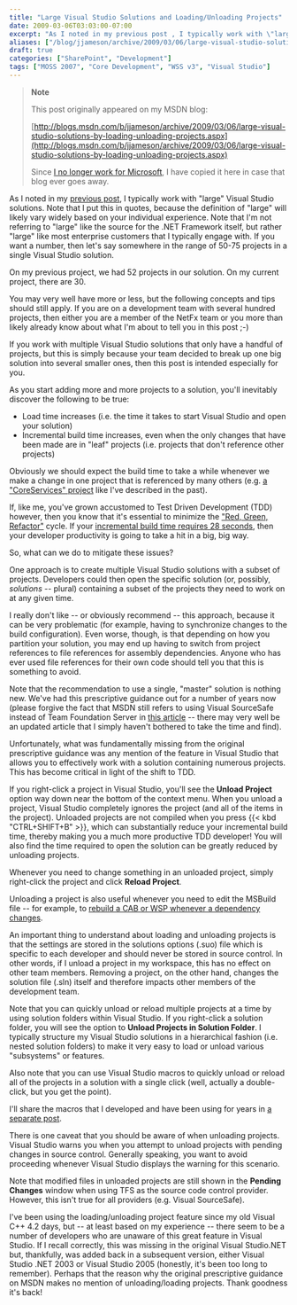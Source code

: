 ```yaml
---
title: "Large Visual Studio Solutions and Loading/Unloading Projects"
date: 2009-03-06T03:03:00-07:00
excerpt: "As I noted in my previous post , I typically work with \"large\" Visual Studio solutions. Note that I put this in quotes, because the definition of \"large\" will likely vary widely based on your individual experience. Note that I'm not referring to \"large..."
aliases: ["/blog/jjameson/archive/2009/03/06/large-visual-studio-solutions-by-loading-unloading-projects.aspx"]
draft: true
categories: ["SharePoint", "Development"]
tags: ["MOSS 2007", "Core Development", "WSS v3", "Visual Studio"]
---
```


> **Note**
>
> This post originally appeared on my MSDN blog:
>
> [http://blogs.msdn.com/b/jjameson/archive/2009/03/06/large-visual-studio-solutions-by-loading-unloading-projects.aspx](http://blogs.msdn.com/b/jjameson/archive/2009/03/06/large-visual-studio-solutions-by-loading-unloading-projects.aspx)
>
> Since
> [I no longer work for Microsoft](/blog/jjameson/2011/09/02/last-day-with-microsoft), I have copied it here in case that blog
> ever goes away.

As I noted in my [previous post](/blog/jjameson/2009/03/05/why-i-m-not-a-fan-of-wspbuilder), I typically work with "large" Visual Studio solutions. Note that  I put this in quotes, because the definition of "large" will likely vary widely  based on your individual experience. Note that I'm not referring to "large" like  the source for the .NET Framework itself, but rather "large" like most enterprise  customers that I typically engage with. If you want a number, then let's say somewhere  in the range of 50-75 projects in a single Visual Studio solution.

On my previous project, we had 52 projects in our solution. On my current project,  there are 30.

You may very well have more or less, but the following concepts and tips should  still apply. If you are on a development team with several hundred projects, then  either you are a member of the NetFx team or you more than likely already know about  what I'm about to tell you in this post ;-)

If you work with multiple Visual Studio solutions that only have a handful of  projects, but this is simply because your team decided to break up one big solution  into several smaller ones, then this post is intended especially for you.

As you start adding more and more projects to a solution, you'll inevitably discover  the following to be true:

- Load time increases (i.e. the time it takes to start Visual Studio and open
  your solution)
- Incremental build time increases, even when the only changes that have been
  made are in "leaf" projects (i.e. projects that don't reference other projects)

Obviously we should expect the build time to take a while whenever we make a  change in one project that is referenced by many others (e.g. [a "CoreServices" project](/blog/jjameson/2007/04/18/structure-visual-studio-solutions) like I've described in the past).

If, like me, you've grown accustomed to Test Driven Development (TDD) however,  then you know that it's essential to minimize the ["Red, Green,
Refactor"](http://msdn.microsoft.com/en-us/library/aa730844%28VS.80%29.aspx) cycle. If your [incremental build time requires 28 seconds](/blog/jjameson/2009/03/05/why-i-m-not-a-fan-of-wspbuilder), then your developer productivity  is going to take a hit in a big, big way.

So, what can we do to mitigate these issues?

One approach is to create multiple Visual Studio solutions with a subset of projects.  Developers could then open the specific solution (or, possibly, *solutions*  -- plural) containing a subset of the projects they need to work on at any given  time.

I really don't like -- or obviously recommend -- this approach, because it can  be very problematic (for example, having to synchronize changes to the build configuration).  Even worse, though, is that depending on how you partition your solution, you may  end up having to switch from project references to file references for assembly  dependencies. Anyone who has ever used file references for their own code should  tell you that this is something to avoid.

Note that the recommendation to use a single, "master" solution is nothing new.  We've had this prescriptive guidance out for a number of years now (please forgive  the fact that MSDN still refers to using Visual SourceSafe instead of Team Foundation  Server in [this article](http://msdn.microsoft.com/en-us/library/ms998208.aspx)  -- there may very well be an updated article that I simply haven't bothered to take  the time and find).

Unfortunately, what was fundamentally missing from the original prescriptive  guidance was any mention of the feature in Visual Studio that allows you to effectively  work with a solution containing numerous projects. This has become critical in light  of the shift to TDD.

If you right-click a project in Visual Studio, you'll see the **Unload
Project** option way down near the bottom of the context menu. When you unload  a project, Visual Studio completely ignores the project (and all of the items in  the project). Unloaded projects are not compiled when you press {{< kbd "CTRL+SHIFT+B" >}},  which can substantially reduce your incremental build time, thereby making you a  much more productive TDD developer! You will also find the time required to open  the solution can be greatly reduced by unloading projects.

Whenever you need to change something in an unloaded project, simply right-click  the project and click **Reload Project**.

Unloading a project is also useful whenever you need to edit the MSBuild file  -- for example, to [rebuild a CAB or WSP whenever a dependency changes](/blog/jjameson/2008/04/10/a-better-way-to-build-sharepoint-solution-packages-and-cab-files).

An important thing to understand about loading and unloading projects is that  the settings are stored in the solutions options (.suo) file which is specific to  each developer and should never be stored in source control. In other words, if  I unload a project in my workspace, this has no effect on other team members. Removing  a project, on the other hand, changes the solution file (.sln) itself and therefore  impacts other members of the development team.

Note that you can quickly unload or reload multiple projects at a time by using  solution folders within Visual Studio. If you right-click a solution folder, you  will see the option to **Unload Projects in Solution Folder**. I typically  structure my Visual Studio solutions in a hierarchical fashion (i.e. nested solution  folders) to make it very easy to load or unload various "subsystems" or features.

Also note that you can use Visual Studio macros to quickly unload or reload all  of the projects in a solution with a single click (well, actually a double-click,  but you get the point).

I'll share the macros that I developed and have been using for years in [a separate post](/blog/jjameson/2009/03/11/visual-studio-macros-for-unloading-reloading-projects).

There is one caveat that you should be aware of when unloading projects. Visual  Studio warns you when you attempt to unload projects with pending changes in source  control. Generally speaking, you want to avoid proceeding whenever Visual Studio  displays the warning for this scenario.

Note that modified files in unloaded projects are still shown in the **Pending Changes** window when using TFS as the source code control provider.  However, this isn't true for all providers (e.g. Visual SourceSafe).

I've been using the loading/unloading project feature since my old Visual C++  4.2 days, but -- at least based on my experience -- there seem to be a number of  developers who are unaware of this great feature in Visual Studio. If I recall correctly,  this was missing in the original Visual Studio.NET but, thankfully, was added back  in a subsequent version, either Visual Studio .NET 2003 or Visual Studio 2005 (honestly,  it's been too long to remember). Perhaps that the reason why the original prescriptive  guidance on MSDN makes no mention of unloading/loading projects. Thank goodness  it's back!

